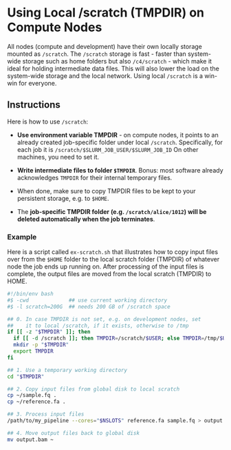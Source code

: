# Using Local /scratch (TMPDIR) on Compute Nodes

All nodes (compute and development) have their own locally storage mounted as `/scratch`.  The `/scratch` storage is fast - faster than system-wide storage such as home folders but also `/c4/scratch` - which make it ideal for holding intermediate data files.  This will also lower the load on the system-wide storage and the local network.  Using local `/scratch` is a win-win for everyone.

## Instructions

<!--<div class="alert alert-warning" role="alert">
2019-09-09: Currently <code>TMPDIR</code> is only set automatically for job scripts running on the compute nodes.  On development nodes, <code>TMPDIR</code> is <em>not</em> set - <strike>This is likely to change, but in the meanwhile,</strike> you need to set <code>TMPDIR</code> in your script in those cases when it is not set. See below for an example.
</div>-->

Here is how to use `/scratch`:

* **Use environment variable TMPDIR** - on compute nodes, it points to an already created job-specific folder under local `/scratch`. Specifically, for each job it is `/scratch/$SLURM_JOB_USER/$SLURM_JOB_ID`  On other machines, you need to set it.

* **Write intermediate files to folder `$TMPDIR`**.  Bonus: most software already acknowledges `TMPDIR` for their internal temporary files.

* When done, make sure to copy TMPDIR files to be kept to your persistent storage, e.g. to `$HOME`.

* The **job-specific TMPDIR folder (e.g. `/scratch/alice/1012`) will be deleted automatically when the job terminates**.

<!--* **Specify how much local scratch (TMPDIR) storage your job will need**.  Local storage is limited to [{{ site.data.specs.local_scratch_size_min }}-{{ site.data.specs.local_scratch_size_max }} TiB/node]({{ '/about/specs.html' | relative_url }}).  If your job will use up to 200 GiB of disk space, you can specify this resource as `-l scratch=200G` (in units of GiB) when submitting the job.  A node with 800 GiB of scratch space can support up to four `-l scratch=200G` jobs running at the same time.
-->

### Example

Here is a script called `ex-scratch.sh` that illustrates how to copy input files over from the `$HOME` folder to the local scratch folder (TMPDIR) of whatever node the job ends up running on.  After processing of the input files is complete, the output files are moved from the local scratch (TMPDIR) to HOME.

```sh
#!/bin/env bash
#$ -cwd             ## use current working directory
#$ -l scratch=200G  ## needs 200 GB of /scratch space

## 0. In case TMPDIR is not set, e.g. on development nodes, set
##    it to local /scratch, if it exists, otherwise to /tmp
if [[ -z "$TMPDIR" ]]; then
  if [[ -d /scratch ]]; then TMPDIR=/scratch/$USER; else TMPDIR=/tmp/$USER; fi
  mkdir -p "$TMPDIR"
  export TMPDIR
fi

## 1. Use a temporary working directory
cd "$TMPDIR"

## 2. Copy input files from global disk to local scratch
cp ~/sample.fq .
cp ~/reference.fa .

## 3. Process input files
/path/to/my_pipeline --cores="$NSLOTS" reference.fa sample.fq > output.bam

## 4. Move output files back to global disk
mv output.bam ~
```

<!--Assume that the total amount of local scratch you need for your input files and your output files and whatever intermediate files `my_pipeline` needs is 100 GiB, and assume that the process requires up to 8 GiB of RAM (=4 GiB per core) to complete.  Moreover, let's say you wish to run in parallel using two cores.  Then you should submit this job script as:
```sh
$ qsub -l scratch=100G -l mem_free=4G -pe smp 2 ex-scratch.sh
```


To understand the purpose of `qstat -j` at the end, see the [Job Summary]({{ '/scheduler/job-summary.html' | relative_url }}) page. -->
